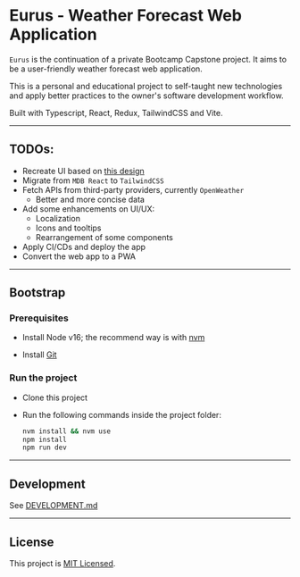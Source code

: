 # Eurus - Weather Forecast Web Application

`Eurus` is the continuation of a private Bootcamp Capstone project. It aims to be a user-friendly weather forecast web application.

This is a personal and educational project to self-taught new technologies and apply better practices to the owner's software development workflow.

Built with Typescript, React, Redux, TailwindCSS and Vite.

---

## TODOs:

- Recreate UI based on [this design](https://www.arcgis.com/apps/dashboards/737e5317ef7343feb3b859f7757682e0)
- Migrate from `MDB React` to `TailwindCSS`
- Fetch APIs from third-party providers, currently `OpenWeather`
	- Better and more concise data
- Add some enhancements on UI/UX:
	- Localization
	- Icons and tooltips
	- Rearrangement of some components
- Apply CI/CDs and deploy the app
- Convert the web app to a PWA

---

## Bootstrap

### Prerequisites

- Install Node v16; the recommend way is with [nvm](https://www.freecodecamp.org/news/node-version-manager-nvm-install-guide/)

- Install [Git](https://git-scm.com/book/en/v2/Getting-Started-Installing-Git)

### Run the project

- Clone this project

- Run the following commands inside the project folder:
  ```bash
  nvm install && nvm use
  npm install
  npm run dev
  ```

---

## Development

See [DEVELOPMENT.md](./docs/DEVELOPMENT.md)

---

## License

This project is [MIT Licensed](./LICENSE).
